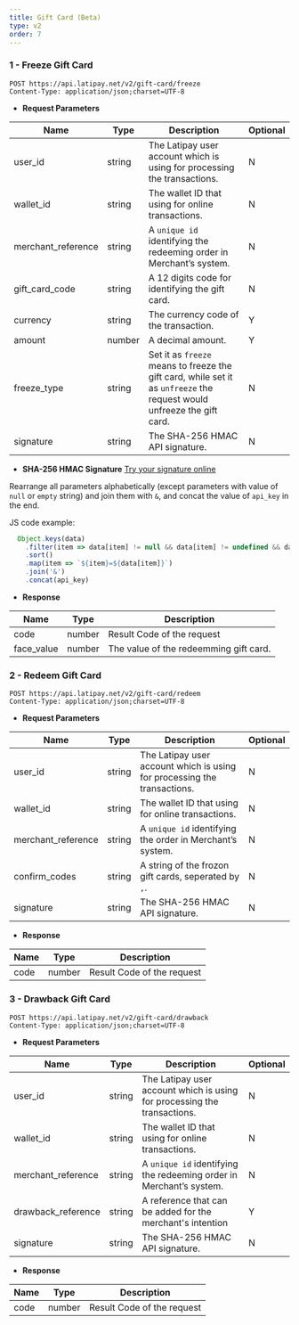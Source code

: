 ```yaml
---
title: Gift Card (Beta)
type: v2
order: 7
---
```


### 1 - Freeze Gift Card
```
POST https://api.latipay.net/v2/gift-card/freeze
Content-Type: application/json;charset=UTF-8
```
- <strong>Request Parameters</strong>

| Name               | Type   | Description                                                                                                            | Optional |
| ------------------ | ------ | ---------------------------------------------------------------------------------------------------------------------- | -------- |
| user_id            | string | The Latipay user account which is using for processing the transactions.                                               | N        |
| wallet_id          | string | The wallet ID that using for online transactions.                                                                      | N        |
| merchant_reference | string | A `unique id` identifying the redeeming order in Merchant’s system.                                                    | N        |
| gift_card_code     | string | A 12 digits code for identifying the gift card.                                                                        | N        |
| currency           | string | The currency code of the transaction.                                                                                  | Y        |
| amount             | number | A decimal amount.                                                                                                      | Y        |
| freeze_type        | string | Set it as `freeze` means to freeze the gift card, while set it as `unfreeze` the request would unfreeze the gift card. | N        |
| signature          | string | The SHA-256 HMAC API signature.                                                                                        | N        |

* <strong>SHA-256 HMAC Signature</strong> [Try your signature online](https://jsfiddle.net/tonnyLTP/wj36tey4/45/)

Rearrange all parameters alphabetically (except parameters with value of `null` or `empty` string) and join them with `&`, and concat the value of `api_key` in the end.

JS code example:

```js
  Object.keys(data)
    .filter(item => data[item] != null && data[item] != undefined && data[item] !== '')
    .sort()
    .map(item => `${item}=${data[item]}`)
    .join('&')
    .concat(api_key)
```

- <strong>Response</strong>

| Name       | Type   | Description                            |
| ---------- | ------ | -------------------------------------- |
| code       | number | Result Code of the request             |
| face_value | number | The value of the redeemming gift card. |

### 2 - Redeem Gift Card
```
POST https://api.latipay.net/v2/gift-card/redeem
Content-Type: application/json;charset=UTF-8
```
- <strong>Request Parameters</strong>

| Name               | Type   | Description                                                              | Optional |
| ------------------ | ------ | ------------------------------------------------------------------------ | -------- |
| user_id            | string | The Latipay user account which is using for processing the transactions. | N        |
| wallet_id          | string | The wallet ID that using for online transactions.                        | N        |
| merchant_reference | string | A `unique id` identifying the order in Merchant’s system.                | N        |
| confirm_codes      | string | A string of the frozon gift cards, seperated by `,`.                   | N        |
| signature          | string | The SHA-256 HMAC API signature.                                          | N        |

- <strong>Response</strong>

| Name | Type   | Description                |
| ---- | ------ | -------------------------- |
| code | number | Result Code of the request |

### 3 - Drawback Gift Card
```
POST https://api.latipay.net/v2/gift-card/drawback
Content-Type: application/json;charset=UTF-8
```
- <strong>Request Parameters</strong>

| Name               | Type   | Description                                                              | Optional |
| ------------------ | ------ | ------------------------------------------------------------------------ | -------- |
| user_id            | string | The Latipay user account which is using for processing the transactions. | N        |
| wallet_id          | string | The wallet ID that using for online transactions.                        | N        |
| merchant_reference | string | A `unique id` identifying the redeeming order in Merchant’s system.      | N        |
| drawback_reference | string | A reference that can be added for the merchant's intention               | Y        |
| signature          | string | The SHA-256 HMAC API signature.                                          | N        |

- <strong>Response</strong>

| Name | Type   | Description                |
| ---- | ------ | -------------------------- |
| code | number | Result Code of the request |